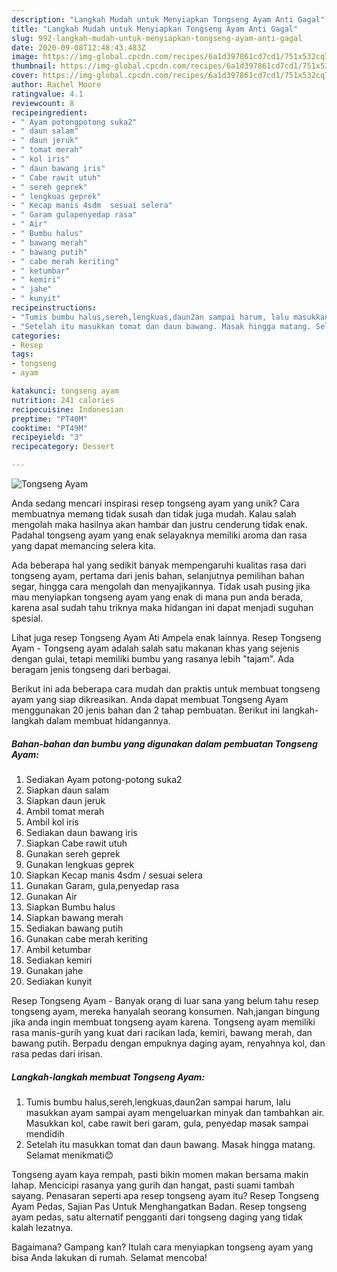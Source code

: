 ```yaml
---
description: "Langkah Mudah untuk Menyiapkan Tongseng Ayam Anti Gagal"
title: "Langkah Mudah untuk Menyiapkan Tongseng Ayam Anti Gagal"
slug: 992-langkah-mudah-untuk-menyiapkan-tongseng-ayam-anti-gagal
date: 2020-09-08T12:48:43.483Z
image: https://img-global.cpcdn.com/recipes/6a1d397861cd7cd1/751x532cq70/tongseng-ayam-foto-resep-utama.jpg
thumbnail: https://img-global.cpcdn.com/recipes/6a1d397861cd7cd1/751x532cq70/tongseng-ayam-foto-resep-utama.jpg
cover: https://img-global.cpcdn.com/recipes/6a1d397861cd7cd1/751x532cq70/tongseng-ayam-foto-resep-utama.jpg
author: Rachel Moore
ratingvalue: 4.1
reviewcount: 8
recipeingredient:
- " Ayam potongpotong suka2"
- " daun salam"
- " daun jeruk"
- " tomat merah"
- " kol iris"
- " daun bawang iris"
- " Cabe rawit utuh"
- " sereh geprek"
- " lengkuas geprek"
- " Kecap manis 4sdm  sesuai selera"
- " Garam gulapenyedap rasa"
- " Air"
- " Bumbu halus"
- " bawang merah"
- " bawang putih"
- " cabe merah keriting"
- " ketumbar"
- " kemiri"
- " jahe"
- " kunyit"
recipeinstructions:
- "Tumis bumbu halus,sereh,lengkuas,daun2an sampai harum, lalu masukkan ayam sampai ayam mengeluarkan minyak dan tambahkan air. Masukkan kol, cabe rawit beri garam, gula, penyedap masak sampai mendidih"
- "Setelah itu masukkan tomat dan daun bawang. Masak hingga matang. Selamat menikmati😊"
categories:
- Resep
tags:
- tongseng
- ayam

katakunci: tongseng ayam 
nutrition: 241 calories
recipecuisine: Indonesian
preptime: "PT40M"
cooktime: "PT49M"
recipeyield: "3"
recipecategory: Dessert

---
```



![Tongseng Ayam](https://img-global.cpcdn.com/recipes/6a1d397861cd7cd1/751x532cq70/tongseng-ayam-foto-resep-utama.jpg)

Anda sedang mencari inspirasi resep tongseng ayam yang unik? Cara membuatnya memang tidak susah dan tidak juga mudah. Kalau salah mengolah maka hasilnya akan hambar dan justru cenderung tidak enak. Padahal tongseng ayam yang enak selayaknya memiliki aroma dan rasa yang dapat memancing selera kita.

Ada beberapa hal yang sedikit banyak mempengaruhi kualitas rasa dari tongseng ayam, pertama dari jenis bahan, selanjutnya pemilihan bahan segar, hingga cara mengolah dan menyajikannya. Tidak usah pusing jika mau menyiapkan tongseng ayam yang enak di mana pun anda berada, karena asal sudah tahu triknya maka hidangan ini dapat menjadi suguhan spesial.

Lihat juga resep Tongseng Ayam Ati Ampela enak lainnya. Resep Tongseng Ayam - Tongseng ayam adalah salah satu makanan khas yang sejenis dengan gulai, tetapi memiliki bumbu yang rasanya lebih &#34;tajam&#34;. Ada beragam jenis tongseng dari berbagai.


Berikut ini ada beberapa cara mudah dan praktis untuk membuat tongseng ayam yang siap dikreasikan. Anda dapat membuat Tongseng Ayam menggunakan 20 jenis bahan dan 2 tahap pembuatan. Berikut ini langkah-langkah dalam membuat hidangannya.

<!--inarticleads1-->

##### Bahan-bahan dan bumbu yang digunakan dalam pembuatan Tongseng Ayam:

1. Sediakan  Ayam potong-potong suka2
1. Siapkan  daun salam
1. Siapkan  daun jeruk
1. Ambil  tomat merah
1. Ambil  kol iris
1. Sediakan  daun bawang iris
1. Siapkan  Cabe rawit utuh
1. Gunakan  sereh geprek
1. Gunakan  lengkuas geprek
1. Siapkan  Kecap manis 4sdm / sesuai selera
1. Gunakan  Garam, gula,penyedap rasa
1. Gunakan  Air
1. Siapkan  Bumbu halus
1. Siapkan  bawang merah
1. Sediakan  bawang putih
1. Gunakan  cabe merah keriting
1. Ambil  ketumbar
1. Sediakan  kemiri
1. Gunakan  jahe
1. Sediakan  kunyit


Resep Tongseng Ayam - Banyak orang di luar sana yang belum tahu resep tongseng ayam, mereka hanyalah seorang konsumen. Nah,jangan bingung jika anda ingin membuat tongseng ayam karena. Tongseng ayam memiliki rasa manis-gurih yang kuat dari racikan lada, kemiri, bawang merah, dan bawang putih. Berpadu dengan empuknya daging ayam, renyahnya kol, dan rasa pedas dari irisan. 

<!--inarticleads2-->

##### Langkah-langkah membuat Tongseng Ayam:

1. Tumis bumbu halus,sereh,lengkuas,daun2an sampai harum, lalu masukkan ayam sampai ayam mengeluarkan minyak dan tambahkan air. Masukkan kol, cabe rawit beri garam, gula, penyedap masak sampai mendidih
1. Setelah itu masukkan tomat dan daun bawang. Masak hingga matang. Selamat menikmati😊


Tongseng ayam kaya rempah, pasti bikin momen makan bersama makin lahap. Mencicipi rasanya yang gurih dan hangat, pasti suami tambah sayang. Penasaran seperti apa resep tongseng ayam itu? Resep Tongseng Ayam Pedas, Sajian Pas Untuk Menghangatkan Badan. Resep tongseng ayam pedas, satu alternatif pengganti dari tongseng daging yang tidak kalah lezatnya. 

Bagaimana? Gampang kan? Itulah cara menyiapkan tongseng ayam yang bisa Anda lakukan di rumah. Selamat mencoba!
